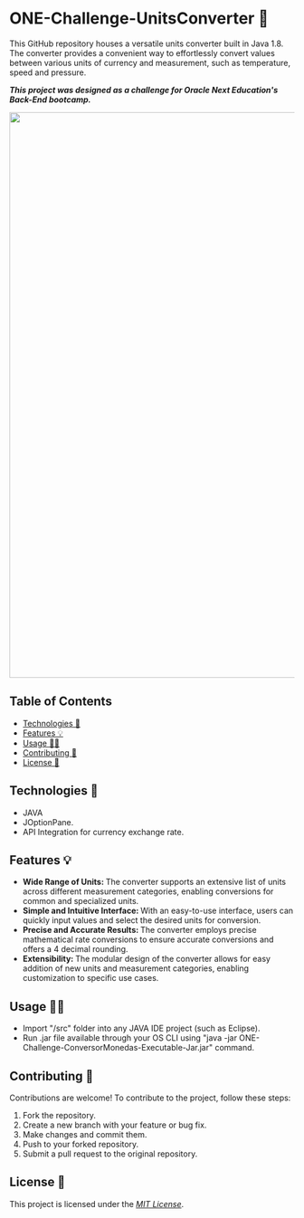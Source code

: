 # ONE-Challenge-UnitsConverter 🧮

This GitHub repository houses a versatile units converter built in Java 1.8. The converter provides a convenient way to effortlessly convert values between various units of currency and measurement, such as temperature, speed and pressure.


<b>*This project was designed as a challenge for Oracle Next Education's Back-End bootcamp.*</b>
<br>

<img src="https://cdn.discordapp.com/attachments/1082508875292483594/1130895722296905858/Challenge_-_GitHub_Portada_2.jpg" width="1000px"></img>

<h2>Table of Contents</h2>
<ul>
  <li><a href="#Technologies">Technologies 🔌</a></li>
  <li><a href="#Features">Features 💡</a></li>
  <li><a href="#Usage">Usage 👩‍💻</a></li>
  <li><a href="#Contributing">Contributing 👥</a></li>
  <li><a href="#License">License 📄</a></li>
 </ul>

<h2 id="Technologies">Technologies 🔌</h2>
<ul>
  <li>JAVA</li>
  <li>JOptionPane.</li>
  <li>API Integration for currency exchange rate.</li>
</ul>

<h2 id="Features">Features 💡</h2>
<ul>
  <li><b>Wide Range of Units: </b>The converter supports an extensive list of units across different measurement categories, enabling conversions for common and specialized units.</li>
  <li><b>Simple and Intuitive Interface: </b>With an easy-to-use interface, users can quickly input values and select the desired units for conversion.</li>
  <li><b>Precise and Accurate Results: </b>The converter employs precise mathematical rate conversions to ensure accurate conversions and offers a 4 decimal rounding.</li>
  <li><b>Extensibility: </b>The modular design of the converter allows for easy addition of new units and measurement categories, enabling customization to specific use cases.</li>
 </ul>

<h2 id="Usage">Usage 👩‍💻</h2>
<ul>
  <li>Import "/src" folder into any JAVA IDE project (such as Eclipse).</li>
  <li>Run .jar file available through your OS CLI using "java -jar ONE-Challenge-ConversorMonedas-Executable-Jar.jar" command.</li>
</ul>

<h2 id="Contributing">Contributing 👥</h2>
Contributions are welcome! To contribute to the project, follow these steps:

<ol>
  <li>Fork the repository.</li>
  <li>Create a new branch with your feature or bug fix.</li>
  <li>Make changes and commit them.</li>
  <li>Push to your forked repository.</li>
  <li>Submit a pull request to the original repository.</li>
</ol>

<h2 id="License">License 📄</h2>
This project is licensed under the <u><i>MIT License</i></u>.
